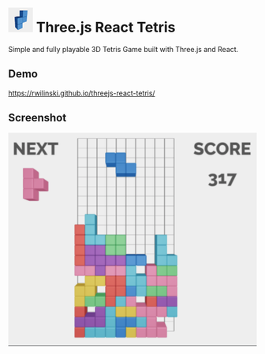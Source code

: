 # <img src="public/logo192.png" width="50"> Three.js React Tetris

Simple and fully playable 3D Tetris Game built with Three.js and React.

## Demo

https://rwilinski.github.io/threejs-react-tetris/

## Screenshot

![Screnshot](media/screenshot.png)
